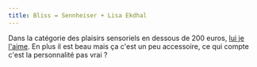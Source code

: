 ```yaml
---
title: Bliss = Sennheiser + Lisa Ekdhal
---
```


Dans la catégorie des plaisirs sensoriels en dessous de 200 euros, [lui je
l'aime](http://www.sennheiser.com/sennheiser/icm_frz.nsf/root/05343). En plus
il est beau mais ça c'est un peu accessoire, ce qui compte c'est la
personnalité pas vrai ?

